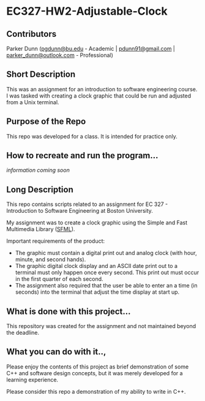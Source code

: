 # EC327-HW2-Adjustable-Clock


## Contributors

Parker Dunn (pgdunn@bu.edu - Academic | pdunn91@gmail.com | parker_dunn@outlook.com - Professional)

## Short Description

This was an assignment for an introduction to software engineering course. I was tasked with creating a clock graphic that could be run and adjusted from a Unix terminal.

## Purpose of the Repo

This repo was developed for a class. It is intended for practice only.

## How to recreate and run the program...

*information coming soon*

## Long Description

This repo contains scripts related to an assignment for EC 327 - Introduction to Software Engineering at Boston University. 

My assignment was to create a clock graphic using the Simple and Fast Multimedia Library ([SFML](https://www.sfml-dev.org/)).

Important requirements of the product:
- The graphic must contain a digital print out and analog clock (with hour, minute, and second hands).
- The graphic digital clock display and an ASCII date print out to a terminal must only happen once every second. This print out must occur in the first quarter of each second.
- The assignment also required that the user be able to enter an a time (in seconds) into the terminal that adjust the time display at start up.


## What is done with this project...

This repository was created for the assignment and not maintained beyond the deadline.  


## What you can do with it..,

Please enjoy the contents of this project as brief demonstration of some C++ and software design concepts, but it was merely developed for a learning experience.  
  
Please consider this repo a demonstration of my ability to write in C++.
